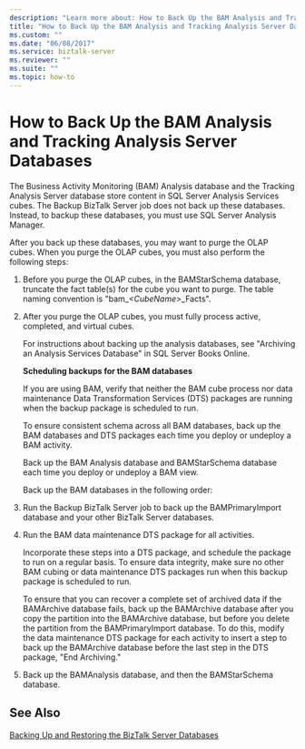 ```yaml
---
description: "Learn more about: How to Back Up the BAM Analysis and Tracking Analysis Server Databases"
title: "How to Back Up the BAM Analysis and Tracking Analysis Server Databases"
ms.custom: ""
ms.date: "06/08/2017"
ms.service: biztalk-server
ms.reviewer: ""
ms.suite: ""
ms.topic: how-to
---
```

# How to Back Up the BAM Analysis and Tracking Analysis Server Databases
The Business Activity Monitoring (BAM) Analysis database and the Tracking Analysis Server database store content in SQL Server Analysis Services cubes. The Backup BizTalk Server job does not back up these databases. Instead, to backup these databases, you must use SQL Server Analysis Manager.  
  
 After you back up these databases, you may want to purge the OLAP cubes. When you purge the OLAP cubes, you must also perform the following steps:  
  
1. Before you purge the OLAP cubes, in the BAMStarSchema database, truncate the fact table(s) for the cube you want to purge. The table naming convention is "bam_*\<CubeName\>*_Facts".  
  
2. After you purge the OLAP cubes, you must fully process active, completed, and virtual cubes.  
  
   For instructions about backing up the analysis databases, see "Archiving an Analysis Services Database" in SQL Server Books Online.  
  
   **Scheduling backups for the BAM databases**  
  
   If you are using BAM, verify that neither the BAM cube process nor data maintenance Data Transformation Services (DTS) packages are running when the backup package is scheduled to run.  
  
   To ensure consistent schema across all BAM databases, back up the BAM databases and DTS packages each time you deploy or undeploy a BAM activity.  
  
   Back up the BAM Analysis database and BAMStarSchema database each time you deploy or undeploy a BAM view.  
  
   Back up the BAM databases in the following order:  
  
3. Run the Backup BizTalk Server job to back up the BAMPrimaryImport database and your other BizTalk Server databases.  
  
4. Run the BAM data maintenance DTS package for all activities.  
  
    Incorporate these steps into a DTS package, and schedule the package to run on a regular basis. To ensure data integrity, make sure no other BAM cubing or data maintenance DTS packages run when this backup package is scheduled to run.  
  
    To ensure that you can recover a complete set of archived data if the BAMArchive database fails, back up the BAMArchive database after you copy the partition into the BAMArchive database, but before you delete the partition from the BAMPrimaryImport database. To do this, modify the data maintenance DTS package for each activity to insert a step to back up the BAMArchive database before the last step in the DTS package, "End Archiving."  
  
5. Back up the BAMAnalysis database, and then the BAMStarSchema database.  
  
## See Also  
 [Backing Up and Restoring the BizTalk Server Databases](../core/backing-up-and-restoring-the-biztalk-server-databases.md)
